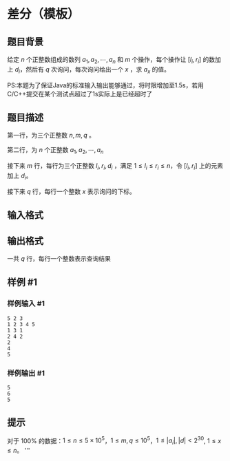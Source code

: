 # 差分（模板）

## 题目背景

给定 $n$ 个正整数组成的数列 $a_1, a_2, \cdots, a_n$ 和 $m$ 个操作，每个操作让 $[l_i,r_i]$ 的数加上 $d_i$，然后有 $q$ 次询问，每次询问给出一个 $x$ ，求 $a_x$ 的值。

PS:本题为了保证Java的标准输入输出能够通过，将时限增加至1.5s，若用C/C++提交在某个测试点超过了1s实际上是已经超时了

## 题目描述

第一行，为三个正整数 $n,m,q$ 。

第二行，为 $n$ 个正整数 $a_1,a_2, \cdots ,a_n$


接下来 $m$ 行，每行为三个正整数 $l_i,r_i,d_i$ ，满足 $1\le l_i\le r_i\le n$，令 $[l_i,r_i]$ 上的元素加上 $d_i$。

接下来 $q$ 行，每行一个整数 $x$ 表示询问的下标。

## 输入格式

## 输出格式

一共 $q$ 行，每行一个整数表示查询结果

## 样例 #1

### 样例输入 #1

```
5 2 3
1 2 3 4 5
1 3 1
2 4 2
2
4
5
```

### 样例输出 #1

```
5
6
5
```

## 提示

对于 $100\%$ 的数据：$1 \leq n\le 5 \times 10^5$，$1 \leq m,q\le  10^5$，$1 \leq |a_i|,|d| <  2^{30}$, $1 \leq x\le n$。
'''